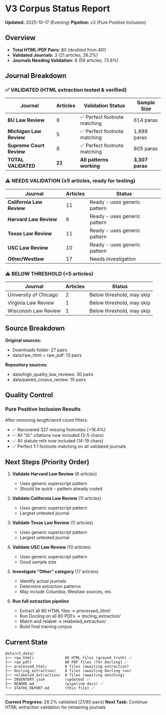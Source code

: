 # V3 Corpus Status Report

**Updated:** 2025-10-17 (Evening)
**Pipeline:** v3 (Pure Positive Inclusion)

## Overview

- **Total HTML-PDF Pairs:** 80 (doubled from 40!)
- **Validated Journals:** 3 (21 articles, 26.2%)
- **Journals Needing Validation:** 8 (59 articles, 73.8%)

## Journal Breakdown

### ✅ VALIDATED (HTML extraction tested & verified)

| Journal | Articles | Validation Status | Sample Size |
|---------|----------|-------------------|-------------|
| **BU Law Review** | 8 | ✅ Perfect footnote matching | 614 paras |
| **Michigan Law Review** | 5 | ✅ Perfect footnote matching | 1,888 paras |
| **Supreme Court Review** | 8 | ✅ Perfect footnote matching | 805 paras |
| **TOTAL VALIDATED** | **21** | **All patterns working** | **3,307 paras** |

### ⚠️  NEEDS VALIDATION (≥5 articles, ready for testing)

| Journal | Articles | Status |
|---------|----------|--------|
| **California Law Review** | 11 | Ready - uses generic pattern |
| **Harvard Law Review** | 6 | Ready - uses generic pattern |
| **Texas Law Review** | 11 | Ready - uses generic pattern |
| **USC Law Review** | 10 | Ready - uses generic pattern |
| **Other/Westlaw** | 17 | Needs investigation |

### ⚠️  BELOW THRESHOLD (<5 articles)

| Journal | Articles | Status |
|---------|----------|--------|
| University of Chicago | 2 | Below threshold, may skip |
| Virginia Law Review | 1 | Below threshold, may skip |
| Wisconsin Law Review | 1 | Below threshold, may skip |

## Source Breakdown

**Original sources:**
- Downloads folder: 27 pairs
- data/raw_html + raw_pdf: 13 pairs

**Repository sources:**
- data/high_quality_law_reviews: 30 pairs
- data/paired_corpus_review: 10 pairs

## Quality Control

### Pure Positive Inclusion Results

After removing length/word count filters:
- ✅ Recovered 327 missing footnotes (+18.4%)
- ✅ All "Id." citations now included (3-5 chars)
- ✅ All statute refs now included (14-19 chars)
- ✅ Perfect 1:1 footnote matching on all validated journals

## Next Steps (Priority Order)

1. **Validate Harvard Law Review** (6 articles)
   - Uses generic superscript pattern
   - Should be quick - pattern already coded

2. **Validate California Law Review** (11 articles)
   - Uses generic superscript pattern
   - Largest untested journal

3. **Validate Texas Law Review** (11 articles)
   - Uses generic superscript pattern
   - Largest untested journal

4. **Validate USC Law Review** (10 articles)
   - Uses generic superscript pattern
   - Good sample size

5. **Investigate "Other" category** (17 articles)
   - Identify actual journals
   - Determine extraction patterns
   - May include Columbia, Westlaw sources, etc.

6. **Run full extraction pipeline**
   - Extract all 80 HTML files → processed_html/
   - Run Docling on all 80 PDFs → docling_extraction/
   - Match and relabel → relabeled_extraction/
   - Build final training corpus

## Current State

```
data/v3_data/
├── raw_html/              80 HTML files (ground truth) ✅
├── raw_pdf/               80 PDF files (for Docling) ✅
├── processed_html/        0 files (awaiting extraction)
├── docling_extraction/    0 files (awaiting Docling run)
├── relabeled_extraction/  0 files (awaiting matching)
├── INVENTORY.json         (updated) ✅
├── README.md              (pipeline docs) ✅
└── STATUS_REPORT.md       (this file) ✅
```

---

**Current Progress:** 26.2% validated (21/80 pairs)
**Next Task:** Continue HTML extraction validation for remaining journals
